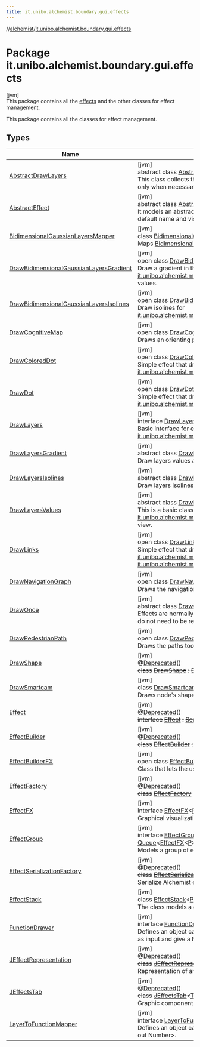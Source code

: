 ```yaml
---
title: it.unibo.alchemist.boundary.gui.effects
---
```

//[alchemist](../../index.html)/[it.unibo.alchemist.boundary.gui.effects](index.html)



# Package it.unibo.alchemist.boundary.gui.effects



[jvm]\
This package contains all the [effects](-effect-f-x/index.html) and the other classes for effect management.



This package contains all the classes for effect management.



## Types


| Name | Summary |
|---|---|
| [AbstractDrawLayers](-abstract-draw-layers/index.html) | [jvm]<br>abstract class [AbstractDrawLayers](-abstract-draw-layers/index.html) : [DrawOnce](-draw-once/index.html), [DrawLayers](-draw-layers/index.html)<br>This class collects the following responsibilities: - it manages to draw layers only when necessary (as the apply method will be called for every node). |
| [AbstractEffect](-abstract-effect/index.html) | [jvm]<br>abstract class [AbstractEffect](-abstract-effect/index.html)<[P](-abstract-effect/index.html) : [Position2D](../it.unibo.alchemist.model.interfaces/-position2-d/index.html)<out [P](../it.unibo.alchemist.boundary.interfaces/-draw-command/index.html)>?> : [EffectFX](-effect-f-x/index.html)<[P](../it.unibo.alchemist.boundary.interfaces/-draw-command/index.html)> <br>It models an abstract implementation of the [effect](-effect-f-x/index.html) interface, implementing default name and visibility properties. |
| [BidimensionalGaussianLayersMapper](-bidimensional-gaussian-layers-mapper/index.html) | [jvm]<br>class [BidimensionalGaussianLayersMapper](-bidimensional-gaussian-layers-mapper/index.html) : [LayerToFunctionMapper](-layer-to-function-mapper/index.html)<br>Maps [BidimensionalGaussianLayer](../it.unibo.alchemist.model.implementations.layers/-bidimensional-gaussian-layer/index.html)s, it ignores any other layer. |
| [DrawBidimensionalGaussianLayersGradient](-draw-bidimensional-gaussian-layers-gradient/index.html) | [jvm]<br>open class [DrawBidimensionalGaussianLayersGradient](-draw-bidimensional-gaussian-layers-gradient/index.html) : [DrawLayersGradient](-draw-layers-gradient/index.html)<br>Draw a gradient in the background of the gui for [it.unibo.alchemist.model.implementations.layers.BidimensionalGaussianLayer](../it.unibo.alchemist.model.implementations.layers/-bidimensional-gaussian-layer/index.html)s values. |
| [DrawBidimensionalGaussianLayersIsolines](-draw-bidimensional-gaussian-layers-isolines/index.html) | [jvm]<br>open class [DrawBidimensionalGaussianLayersIsolines](-draw-bidimensional-gaussian-layers-isolines/index.html) : [DrawLayersIsolines](-draw-layers-isolines/index.html)<br>Draw isolines for [it.unibo.alchemist.model.implementations.layers.BidimensionalGaussianLayer](../it.unibo.alchemist.model.implementations.layers/-bidimensional-gaussian-layer/index.html)s. |
| [DrawCognitiveMap](-draw-cognitive-map/index.html) | [jvm]<br>open class [DrawCognitiveMap](-draw-cognitive-map/index.html) : [DrawOnce](-draw-once/index.html)<br>Draws an orienting pedestrian' cognitive map. |
| [DrawColoredDot](-draw-colored-dot/index.html) | [jvm]<br>open class [DrawColoredDot](-draw-colored-dot/index.html)<[P](-draw-colored-dot/index.html) : [Position2D](../it.unibo.alchemist.model.interfaces/-position2-d/index.html)<out [P](../it.unibo.alchemist.boundary.interfaces/-draw-command/index.html)>?> : [DrawDot](-draw-dot/index.html)<[P](../it.unibo.alchemist.boundary.interfaces/-draw-command/index.html)> <br>Simple effect that draws a colored dot for each [it.unibo.alchemist.model.interfaces.Node](../it.unibo.alchemist.model.interfaces/-node/index.html). |
| [DrawDot](-draw-dot/index.html) | [jvm]<br>open class [DrawDot](-draw-dot/index.html)<[P](-draw-dot/index.html) : [Position2D](../it.unibo.alchemist.model.interfaces/-position2-d/index.html)<out [P](../it.unibo.alchemist.boundary.interfaces/-draw-command/index.html)>?> : [AbstractEffect](-abstract-effect/index.html)<[P](../it.unibo.alchemist.boundary.interfaces/-draw-command/index.html)> <br>Simple effect that draws a black dot for each [it.unibo.alchemist.model.interfaces.Node](../it.unibo.alchemist.model.interfaces/-node/index.html). |
| [DrawLayers](-draw-layers/index.html) | [jvm]<br>interface [DrawLayers](-draw-layers/index.html) : [Effect](-effect/index.html)<br>Basic interface for every effect that draws something related to [it.unibo.alchemist.model.interfaces.Layer](../it.unibo.alchemist.model.interfaces/-layer/index.html)s. |
| [DrawLayersGradient](-draw-layers-gradient/index.html) | [jvm]<br>abstract class [DrawLayersGradient](-draw-layers-gradient/index.html) : [DrawLayersValues](-draw-layers-values/index.html)<br>Draw layers values as background in the gui. |
| [DrawLayersIsolines](-draw-layers-isolines/index.html) | [jvm]<br>abstract class [DrawLayersIsolines](-draw-layers-isolines/index.html) : [DrawLayersValues](-draw-layers-values/index.html)<br>Draw layers isolines. |
| [DrawLayersValues](-draw-layers-values/index.html) | [jvm]<br>abstract class [DrawLayersValues](-draw-layers-values/index.html) : [AbstractDrawLayers](-abstract-draw-layers/index.html), [FunctionDrawer](-function-drawer/index.html)<br>This is a basic class for all the effects meant to draw [it.unibo.alchemist.model.interfaces.Layer](../it.unibo.alchemist.model.interfaces/-layer/index.html)s values in different points of the view. |
| [DrawLinks](-draw-links/index.html) | [jvm]<br>open class [DrawLinks](-draw-links/index.html)<[P](-draw-links/index.html) : [Position2D](../it.unibo.alchemist.model.interfaces/-position2-d/index.html)<out [P](../it.unibo.alchemist.boundary.interfaces/-draw-command/index.html)>?> : [AbstractEffect](-abstract-effect/index.html)<[P](../it.unibo.alchemist.boundary.interfaces/-draw-command/index.html)> <br>Simple effect that draws a black line for each [it.unibo.alchemist.model.interfaces.Node](../it.unibo.alchemist.model.interfaces/-node/index.html) in a [it.unibo.alchemist.model.interfaces.Neighborhood](../it.unibo.alchemist.model.interfaces/-neighborhood/index.html). |
| [DrawNavigationGraph](-draw-navigation-graph/index.html) | [jvm]<br>open class [DrawNavigationGraph](-draw-navigation-graph/index.html) : [DrawOnce](-draw-once/index.html)<br>Draws the navigation graph of an [ImageEnvironmentWithGraph](../it.unibo.alchemist.model.implementations.environments/-image-environment-with-graph/index.html). |
| [DrawOnce](-draw-once/index.html) | [jvm]<br>abstract class [DrawOnce](-draw-once/index.html) : [Effect](-effect/index.html)<br>Effects are normally applied for each node, this is a base class for effects that do not need to be redrawn for each node. |
| [DrawPedestrianPath](-draw-pedestrian-path/index.html) | [jvm]<br>open class [DrawPedestrianPath](-draw-pedestrian-path/index.html) : [DrawOnce](-draw-once/index.html)<br>Draws the paths took by pedestrians. |
| [DrawShape](-draw-shape/index.html) | [jvm]<br>@[Deprecated](https://docs.oracle.com/javase/8/docs/api/java/lang/Deprecated.html)()<br>~~class~~ [~~DrawShape~~](-draw-shape/index.html) ~~:~~ [~~Effect~~](-effect/index.html) |
| [DrawSmartcam](-draw-smartcam/index.html) | [jvm]<br>class [DrawSmartcam](-draw-smartcam/index.html) : [Effect](-effect/index.html)<br>Draws node's shapes and cameras' fields of view. |
| [Effect](-effect/index.html) | [jvm]<br>@[Deprecated](https://docs.oracle.com/javase/8/docs/api/java/lang/Deprecated.html)()<br>~~interface~~ [~~Effect~~](-effect/index.html) ~~:~~ [~~Serializable~~](https://docs.oracle.com/javase/8/docs/api/java/io/Serializable.html) |
| [EffectBuilder](-effect-builder/index.html) | [jvm]<br>@[Deprecated](https://docs.oracle.com/javase/8/docs/api/java/lang/Deprecated.html)()<br>~~class~~ [~~EffectBuilder~~](-effect-builder/index.html) ~~:~~ [~~JFrame~~](https://docs.oracle.com/javase/8/docs/api/javax/swing/JFrame.html)~~,~~ [~~ActionListener~~](https://docs.oracle.com/javase/8/docs/api/java/awt/event/ActionListener.html) |
| [EffectBuilderFX](-effect-builder-f-x/index.html) | [jvm]<br>open class [EffectBuilderFX](-effect-builder-f-x/index.html)<br>Class that lets the user choose the effect from all it can find. |
| [EffectFactory](-effect-factory/index.html) | [jvm]<br>@[Deprecated](https://docs.oracle.com/javase/8/docs/api/java/lang/Deprecated.html)()<br>~~class~~ [~~EffectFactory~~](-effect-factory/index.html) |
| [EffectFX](-effect-f-x/index.html) | [jvm]<br>interface [EffectFX](-effect-f-x/index.html)<[P](-effect-f-x/index.html) : [Position2D](../it.unibo.alchemist.model.interfaces/-position2-d/index.html)<out [P](../it.unibo.alchemist.boundary.interfaces/-draw-command/index.html)>?> : [Serializable](https://docs.oracle.com/javase/8/docs/api/java/io/Serializable.html)<br>Graphical visualization of something happening in the environment. |
| [EffectGroup](-effect-group/index.html) | [jvm]<br>interface [EffectGroup](-effect-group/index.html)<[P](-effect-group/index.html) : [Position2D](../it.unibo.alchemist.model.interfaces/-position2-d/index.html)<out [P](../it.unibo.alchemist.boundary.interfaces/-draw-command/index.html)>?> : [Serializable](https://docs.oracle.com/javase/8/docs/api/java/io/Serializable.html), [Queue](https://docs.oracle.com/javase/8/docs/api/java/util/Queue.html)<[EffectFX](-effect-f-x/index.html)<[P](../it.unibo.alchemist.boundary.interfaces/-draw-command/index.html)>> , [EffectFX](-effect-f-x/index.html)<[P](../it.unibo.alchemist.boundary.interfaces/-draw-command/index.html)> <br>Models a group of effects. |
| [EffectSerializationFactory](-effect-serialization-factory/index.html) | [jvm]<br>@[Deprecated](https://docs.oracle.com/javase/8/docs/api/java/lang/Deprecated.html)()<br>~~class~~ [~~EffectSerializationFactory~~](-effect-serialization-factory/index.html)<br>Serialize Alchemist effects from/to file in human readable format. |
| [EffectStack](-effect-stack/index.html) | [jvm]<br>class [EffectStack](-effect-stack/index.html)<[P](-effect-stack/index.html) : [Position2D](../it.unibo.alchemist.model.interfaces/-position2-d/index.html)<out [P](../it.unibo.alchemist.boundary.interfaces/-draw-command/index.html)>?> : [EffectGroup](-effect-group/index.html)<[P](../it.unibo.alchemist.boundary.interfaces/-draw-command/index.html)> <br>The class models a group of effects, stored as a stack. |
| [FunctionDrawer](-function-drawer/index.html) | [jvm]<br>interface [FunctionDrawer](-function-drawer/index.html)<br>Defines an object capable of drawing functions that take a Position of type P as input and give a Number as output. |
| [JEffectRepresentation](-j-effect-representation/index.html) | [jvm]<br>@[Deprecated](https://docs.oracle.com/javase/8/docs/api/java/lang/Deprecated.html)()<br>~~class~~ [~~JEffectRepresentation~~](-j-effect-representation/index.html)~~<~~[T](-j-effect-representation/index.html)~~>~~ ~~:~~ [~~JTapeFeatureStack~~](../it.unibo.alchemist.boundary.gui.tape/-j-tape-feature-stack/index.html)~~,~~ [~~ItemSelectable~~](https://docs.oracle.com/javase/8/docs/api/java/awt/ItemSelectable.html)<br>Representation of an [Effect](-effect/index.html). |
| [JEffectsTab](-j-effects-tab/index.html) | [jvm]<br>@[Deprecated](https://docs.oracle.com/javase/8/docs/api/java/lang/Deprecated.html)()<br>~~class~~ [~~JEffectsTab~~](-j-effects-tab/index.html)~~<~~[T](-j-effects-tab/index.html)~~>~~ ~~:~~ [~~JTapeTab~~](../it.unibo.alchemist.boundary.gui.tape/-j-tape-tab/index.html)~~,~~ [~~ItemListener~~](https://docs.oracle.com/javase/8/docs/api/java/awt/event/ItemListener.html)<br>Graphic component to handle effects. |
| [LayerToFunctionMapper](-layer-to-function-mapper/index.html) | [jvm]<br>interface [LayerToFunctionMapper](-layer-to-function-mapper/index.html)<br>Defines an object capable of mapping a Layer<T, P> to a Function<* in P, * out Number>. |

